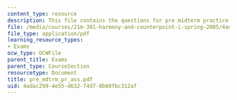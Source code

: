 ```yaml
---
content_type: resource
description: This file contains the questions for pre midterm practice.
file: /media/courses/21m-301-harmony-and-counterpoint-i-spring-2005/4adac2994e55d63274d70b60fbc312af_pre_mdtrm_pr_ass.pdf
file_type: application/pdf
learning_resource_types:
- Exams
ocw_type: OCWFile
parent_title: Exams
parent_type: CourseSection
resourcetype: Document
title: pre_mdtrm_pr_ass.pdf
uid: 4adac299-4e55-d632-74d7-0b60fbc312af
---
```

